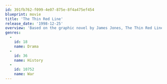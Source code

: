 ```yaml
---
id: 391fb762-f099-4e07-875e-8f4a475ef454
blueprint: movie
title: 'The Thin Red Line'
release_date: '1998-12-25'
overview: 'Based on the graphic novel by James Jones, The Thin Red Line tells the story of a group of men, an Army Rifle company called C-for-Charlie, who change, suffer, and ultimately make essential discoveries about themselves during the fierce World War II battle of Guadalcanal. It follows their journey, from the surprise of an unopposed landing, through the bloody and exhausting battles that follow, to the ultimate departure of those who survived. A powerful frontline cast - including Sean Penn, Nick Nolte, Woody Harrelson and George Clooney - explodes into action in this hauntingly realistic view of military and moral chaos in the Pacific during World War II.'
genres:
  -
    id: 18
    name: Drama
  -
    id: 36
    name: History
  -
    id: 10752
    name: War
---
```

